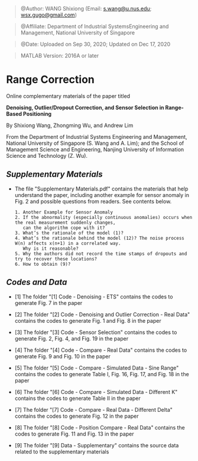 > @Author: WANG Shixiong (Email: <s.wang@u.nus.edu>; <wsx.gugo@gmail.com>)

> @Affiliate: Department of Industrial SystemsEngineering and Management, National University of Singapore

> @Date: Uploaded on Sep 30, 2020; Updated on Dec 17, 2020

> MATLAB Version: 2016A or later

# Range Correction

Online complementary materials of the paper titled 

**Denoising, Outlier/Dropout Correction, and Sensor Selection in Range-Based Positioning**

By Shixiong Wang, Zhongming Wu, and Andrew Lim

From the Department of Industrial Systems Engineering and Management, National University of Singapore (S. Wang and A. Lim);
and the School of Management Science and Engineering, Nanjing University of Information Science and Technology (Z. Wu).

## ***Supplementary Materials***

* The file "Supplementary Materials.pdf" contains the materials that help understand the paper, including another example for sensor anomaly in Fig. 2 and possible questions from readers. See contents below.
    ```
    1. Another Example for Sensor Anomaly
    2. If the abnormality (especially continuous anomalies) occurs when the real measurement suddenly changes, 
       can the algorithm cope with it?
    3. What’s the rationale of the model (1)?
    4. What’s the rationale behind the model (12)? The noise process W(n) affects x(n+1) in a correlated way. 
       Why is it reasonable?
    5. Why the authors did not record the time stamps of dropouts and try to recover these locations?
    6. How to obtain (9)?
    ```

    
## ***Codes and Data***

* [1] The folder "[1] Code - Denoising - ETS" contains the codes to generate Fig. 7 in the paper

* [2] The folder "[2] Code - Denoising and Outlier Correction - Real Data" contains the codes to generate Fig. 1 and Fig. 8 in the paper

* [3] The folder "[3] Code - Sensor Selection" contains the codes to generate Fig. 2, Fig. 4, and Fig. 19 in the paper

* [4] The folder "[4] Code - Compare - Real Data" contains the codes to generate Fig. 9 and Fig. 10 in the paper

* [5] The folder "[5] Code - Compare - Simulated Data - Sine Range" contains the codes to generate Table I, Fig. 16, Fig. 17, and Fig. 18 in the paper

* [6] The folder "[6] Code - Compare - Simulated Data - Different K" contains the codes to generate Table II in the paper

* [7] The folder "[7] Code - Compare - Real Data - Different Delta" contains the codes to generate Fig. 12 in the paper

* [8] The folder "[8] Code - Position Compare - Real Data" contains the codes to generate Fig. 11 and Fig. 13 in the paper

* [9] The folder "[9] Data - Supplementary" contains the source data related to the supplementary materials

